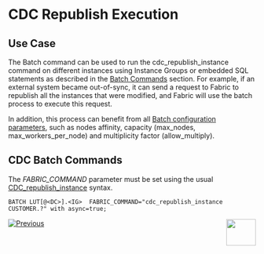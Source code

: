 # CDC Republish Execution


## Use Case

The Batch command can be used to run the cdc_republish_instance command on different instances using Instance Groups or embedded SQL statements as described in the [Batch Commands](/articles/20_jobs_and_batch_services/12_batch_sync_commands.md) section.
For example, if an external system became out-of-sync, it can send a request to Fabric to republish all the instances that were modified, and Fabric will use the batch process to execute this request. 

In addition, this process can benefit from all [Batch configuration parameters](/articles/20_jobs_and_batch_services/12_batch_sync_commands.md#batch-ludc-fabric_commandfabric-command--with-affinityaffinity-job_affinityjob-affinity-asynctruefalse-generate_entities_firsttruefalse-allow_multiplytruefalse-max_workers_per_nodenumberh6-), such as nodes affinity, capacity (max_nodes, max_workers_per_node) and multiplicity factor (allow_multiply).

## CDC Batch Commands
The *FABRIC_COMMAND* parameter must be set using the usual [CDC_republish_instance](/articles/18_fabric_cdc/04_cdc_publication_flow.md#cdc_republish_instance) syntax.

```BATCH LUT[@<DC>].<IG>  FABRIC_COMMAND="cdc_republish_instance CUSTOMER.?" with async=true;```


[![Previous](/articles/images/Previous.png)](/articles/20_jobs_and_batch_services/15_batch_broadway_commands.md)[<img align="right" width="60" height="54" src="/articles/images/Next.png">](/articles/20_jobs_and_batch_services/17_batch_process_flow.md)
